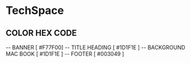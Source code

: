 # TechSpace

## COLOR HEX CODE

-- BANNER [ #F77F00]
-- TITLE HEADING [ #1D1F1E ]
-- BACKGROUND MAC BOOK [ #1D1F1E ]
-- FOOTER [ #003049 ]
